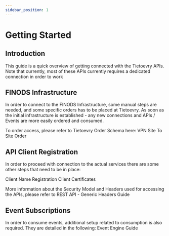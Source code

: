 ```yaml
---
sidebar_position: 1
---
```

# Getting Started

<!-- For full documentation visit [mkdocs.org](https://www.mkdocs.org). -->

## Introduction

This guide is a quick overview of getting connected with the Tietoevry APIs. Note that currently, most of these APIs currently requires a dedicated connection in order to work

## FINODS Infrastructure

   In order to connect to the FINODS Infrastructure, some manual steps are needed, and some specific orders has to be placed at Tietoevry. As soon as the initial infrastructure is established - any new connections and APIs / Events are more easily ordered and consumed.

To order access, please refer to Tietoevry Order Schema here: VPN Site To Site Order

## API Client Registration
In order to proceed with connection to the actual services there are some other steps that need to be in place:

Client Name Registration
Client Certificates

More information about the Security Model and Headers used for accessing the APIs, please refer to REST API - Generic Headers Guide

## Event Subscriptions

In order to consume events, additional setup related to consumption is also required. They are detailed in the following: Event Engine Guide